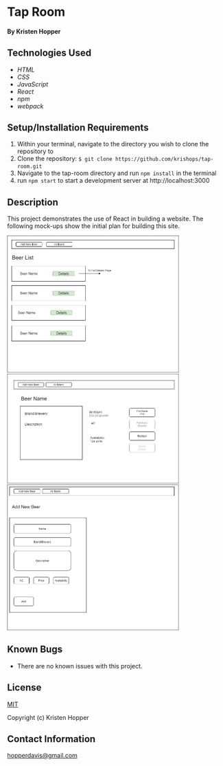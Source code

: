 # Tap Room

#### By Kristen Hopper

## Technologies Used

* _HTML_
* _CSS_
* _JavaScript_
* _React_
* _npm_
* _webpack_

## Setup/Installation Requirements

1. Within your terminal, navigate to the directory you wish to clone the repository to
2. Clone the repository: `$ git clone https://github.com/krishops/tap-room.git`
3. Navigate to the tap-room directory and run `npm install` in the terminal
4. run `npm start` to start a development server at http://localhost:3000

## Description

This project demonstrates the use of React in building a website.
The following mock-ups show the initial plan for building this site.

<img src="src/img/BeerList-jsx.png" alt="BeerList.jsx" width="400">
<img src="src/img/BeerDetails-jsx.png" alt="BeerList.jsx" width="400">
<img src="src/img/BeerCreate-jsx.png" alt="BeerList.jsx" width="400">

## Known Bugs

* There are no known issues with this project.

## License

[MIT](https://opensource.org/licenses/MIT)

Copyright (c) Kristen Hopper

## Contact Information

hopperdavis@gmail.com